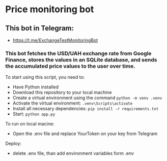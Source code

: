 # Price monitoring bot

## This bot in Telegram: 
- https://t.me/ExchangeTestMonitoringBot

### This bot fetches the USD/UAH exchange rate from Google Finance, stores the values in an SQLite database, and sends the accumulated price values to the user over time.

To start using this script, you need to:
- Have Python installed
- Download this repository to your local machine
- Create a virtual environment using the command ```python -m venv .venv```
- Activate the virtual environment: ```.venv\Scripts\activate```
- Install all necessary dependencies: ```pip install -r requirements.txt```
- Start: ```python app.py```

To run on local macine:
- Open the .env file and replace YourToken on your key from Telegram

Deploy:
- delete .env file, than add environment variables form .env